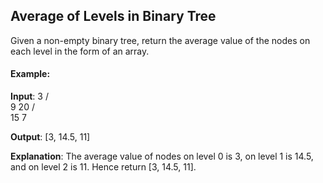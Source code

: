 ## Average of Levels in Binary Tree

<div id="problem_statement">
Given a non-empty binary tree, return the average value of the nodes on each level in the form of an array.
</div>

#### Example:

**Input**:
    3
   / \
  9  20
    /  \
   15   7

**Output**: [3, 14.5, 11]

**Explanation**: The average value of nodes on level 0 is 3,  on level 1 is 14.5, and on level 2 is 11. Hence return [3, 14.5, 11].

